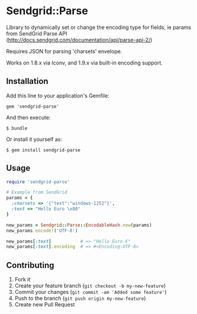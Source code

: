 # Sendgrid::Parse

Library to dynamically set or change the encoding type for fields, ie params from SendGrid Parse API (http://docs.sendgrid.com/documentation/api/parse-api-2/)

Requires JSON for parsing 'charsets' envelope.

Works on 1.8.x via Iconv, and 1.9.x via built-in encoding support.

## Installation

Add this line to your application's Gemfile:

    gem 'sendgrid-parse'

And then execute:

    $ bundle

Or install it yourself as:

    $ gem install sendgrid-parse

## Usage

```ruby
require 'sendgrid-parse'

# Example from SendGrid
params = {
  :charsets => '{"text":"windows-1252"}',
  :text => "Hello Euro \x80"
}

new_params = Sendgrid::Parse::EncodableHash.new(params)
new_params.encode!('UTF-8')

new_params[:text]           # => "Hello Euro €"
new_params[:text].encoding  # => #<Encoding:UTF-8>
```

## Contributing

1. Fork it
2. Create your feature branch (`git checkout -b my-new-feature`)
3. Commit your changes (`git commit -am 'Added some feature'`)
4. Push to the branch (`git push origin my-new-feature`)
5. Create new Pull Request
